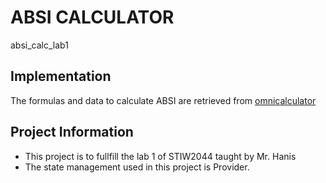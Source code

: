 # ABSI CALCULATOR
absi_calc_lab1

## Implementation
The formulas and data to calculate ABSI are retrieved from [omnicalculator](https://www.omnicalculator.com/health/a-body-shape-index)


## Project Information
- This project is to fullfill the lab 1 of STIW2044 taught by Mr. Hanis
- The state management used in this project is Provider.
  